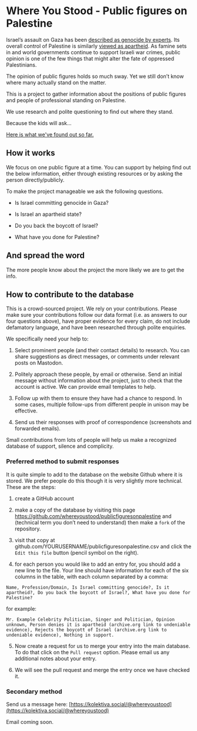 # Where You Stood - Public figures on Palestine

Israel’s assault on Gaza has been [described as genocide by experts](https://en.wikipedia.org/wiki/Gaza_genocide). Its overall control of Palestine is similarly [viewed as apartheid](https://www.amnesty.org/en/latest/campaigns/2022/02/israels-system-of-apartheid/). As famine sets in and world governments continue to support Israeli war crimes, public opinion is one of the few things that might alter the fate of oppressed Palestinians.

The opinion of public figures holds so much sway.
Yet we still don’t know where many actually stand on the matter.

This is a project to gather information about the positions of public figures and people of professional standing on Palestine.

We use research and polite questioning to find out where they stand.

Because the kids will ask…

[Here is what we've found out so far.](https://github.com/whereyoustood/publicfiguresonpalestine/blob/main/positionsonpalestine.csv)

## How it works

We focus on one public figure at a time. You can support by helping find out the below information, either through existing resources or by asking the person directly/publicly. 

To make the project manageable we ask the following questions.

- Is Israel committing genocide in Gaza?

- Is Israel an apartheid state?

- Do you back the boycott of Israel?

- What have you done for Palestine?




## And spread the word 

The more people know about the project the more likely we are to get the info.


## How to contribute to the database

This is a crowd-sourced project. We rely on your contributions. Please make sure your contributions follow our data format (i.e. as answers to our four questions above), have proper evidence for every claim, do not include defamatory language, and have been researched through polite enquiries.

We specifically need your help to:

1) Select prominent people (and their contact details) to research. You can share suggestions as direct messages, or comments under relevant posts on Mastodon.

2) Politely approach these people, by email or otherwise. Send an initial message without information about the project, just to check that the account is active. We can provide email templates to help. 

3) Follow up with them to ensure they have had a chance to respond. In some cases, multiple follow-ups from different people in unison may be effective.

4) Send us their responses with proof of correspondence (screenshots and forwarded emails).

Small contributions from lots of people will help us make a recognized database of support, silence and complicity. 




### Preferred method to submit responses

It is quite simple to add to the database on the website Github where it is stored. We prefer people do this though it is very slightly more technical. These are the steps:

1) create a GitHub account
   
2) make a copy of the database by visiting this page https://github.com/whereyoustood/publicfiguresonpalestine and (technical term you don’t need to understand) then make a `fork` of the repository.

3) visit that copy at github.com/YOURUSERNAME/publicfiguresonpalestine.csv and click the `Edit this file` button (pencil symbol on the right).

4) for each person you would like to add an entry for, you should add a new line to the file. Your line should have information for each of the six columns in the table, with each column separated by a comma:

`Name, Profession/Domain, Is Israel committing genocide?, Is it apartheid?, Do you back the boycott of Israel?, What have you done for Palestine?`

for example:

`Mr. Example Celebrity Politician, Singer and Politician, Opinion unknown, Person denies it is apartheid (archive.org link to undeniable evidence), Rejects the boycott of Israel (archive.org link to undeniable evidence), Nothing in support.`

5) Now create a request for us to merge your entry into the main database. To do that click on the `Pull request` option. Please email us any additional notes about your entry.

6) We will see the pull request and merge the entry once we have checked it.


### Secondary method

Send us a message here: [https://kolektiva.social/@whereyoustood](https://kolektiva.social/@whereyoustood)

Email coming soon.
